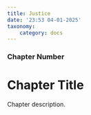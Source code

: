 ```yaml
---
title: Justice
date: '23:53 04-01-2025'
taxonomy:
    category: docs
---
```


### Chapter Number

# Chapter Title

Chapter description.